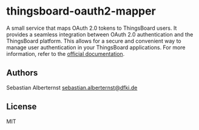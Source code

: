 # thingsboard-oauth2-mapper

A small service that maps OAuth 2.0 tokens to ThingsBoard users. It provides a seamless integration between OAuth 2.0 authentication and the ThingsBoard platform. This allows for a secure and convenient way to manage user authentication in your ThingsBoard applications. For more information, refer to the [official documentation](https://thingsboard.io/docs/user-guide/oauth-2-support/).

## Authors

Sebastian Alberternst <sebastian.alberternst@dfki.de>

## License

MIT 
